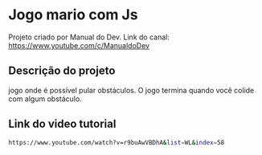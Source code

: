 # Jogo mario com Js

Projeto criado por Manual do Dev. Link do canal: https://www.youtube.com/c/ManualdoDev

## Descrição do projeto
jogo onde é possível pular obstáculos. O jogo termina quando você colide com algum obstáculo.

## Link do video tutorial

```bash
https://www.youtube.com/watch?v=r9buAwVBDhA&list=WL&index=58
```